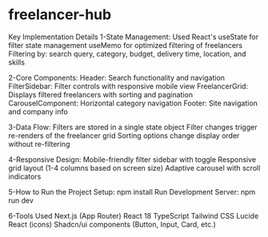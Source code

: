 # freelancer-hub
Key Implementation Details
1-State Management:
  Used React's useState for filter state management
  useMemo for optimized filtering of freelancers
  Filtering by: search query, category, budget, delivery time, location, and skills

2-Core Components:
  Header: Search functionality and navigation
  FilterSidebar: Filter controls with responsive mobile view
  FreelancerGrid: Displays filtered freelancers with sorting and pagination
  CarouselComponent: Horizontal category navigation
  Footer: Site navigation and company info

3-Data Flow:
   Filters are stored in a single state object
   Filter changes trigger re-renders of the freelancer grid
   Sorting options change display order without re-filtering

4-Responsive Design:
   Mobile-friendly filter sidebar with toggle
   Responsive grid layout (1-4 columns based on screen size)
   Adaptive carousel with scroll indicators

5-How to Run the Project
Setup:
  npm install
  Run Development Server: npm run dev

6-Tools Used
  Next.js (App Router) 
  React 18
  TypeScript
  Tailwind CSS
  Lucide React (icons)
  Shadcn/ui components (Button, Input, Card, etc.)
  
